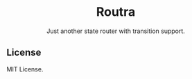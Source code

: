<h1 align="center">Routra</h1>
<p align="center">Just another state router with transition support.</p>

## License

MIT License.
